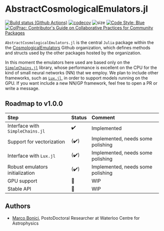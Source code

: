 # AbstractCosmologicalEmulators.jl

[![Build status (Github Actions)](https://github.com/CosmologicalEmulators/AbstractCosmologicalEmulators.jl/workflows/CI/badge.svg)](https://github.com/CosmologicalEmulators/AbstractCosmologicalEmulators.jl/actions)
[![codecov](https://codecov.io/gh/CosmologicalEmulators/AbstractCosmologicalEmulators.jl/branch/main/graph/badge.svg?token=0PYHCWVL67)](https://codecov.io/gh/CosmologicalEmulators/AbstractCosmologicalEmulators.jl)
![size](https://img.shields.io/github/repo-size/CosmologicalEmulators/AbstractCosmologicalEmulators.jl)
[![Code Style: Blue](https://img.shields.io/badge/code%20style-blue-4495d1.svg)](https://github.com/invenia/BlueStyle)
[![ColPrac: Contributor's Guide on Collaborative Practices for Community Packages](https://img.shields.io/badge/ColPrac-Contributor's%20Guide-blueviolet)](https://github.com/SciML/ColPrac)

`AbstractCosmologicalEmulators.jl` is the central `Julia` package within the the [CosmologicalEmulators](https://github.com/CosmologicalEmulators) Github organization, which defines methods and structs used by the other packages hosted by the organization.

In this moment the emulators here used are based only on the [`SimpleChains.jl`](https://github.com/PumasAI/SimpleChains.jl) library, whose performance is excellent on the CPU for the kind of small neural networks (NN) that we employ. We plan to include other frameworks, such as [`Lux.jl`](https://github.com/LuxDL/Lux.jl), in order to support models running on the GPU. If you want include a new NN/GP framework, feel free to open a PR or write a message.

## Roadmap to v1.0.0

Step | Status| Comment
:------------ | :-------------| :-------------
Interface with `SimpleChains.jl` | :heavy_check_mark: | Implemented
Support for vectorization | (:heavy_check_mark:) | Implemented, needs some polishing
Interface with `Lux.jl` | (:heavy_check_mark:) | Implemented, needs some polishing
Robust emulators initialization | (:heavy_check_mark:) | Implemented, needs some polishing
GPU support | :construction: | WIP
Stable API | :construction: | WIP

## Authors

- [Marco Bonici](https://www.marcobonici.com), PostoDoctoral Researcher at Waterloo Centre for Astrophysics
